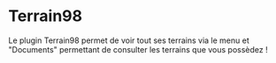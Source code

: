 # Terrain98
Le plugin Terrain98 permet de voir tout ses terrains via le menu et "Documents" permettant de consulter les terrains que vous possèdez !
